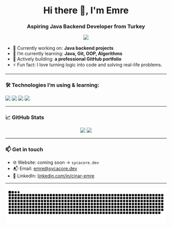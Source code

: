 <h1 align="center">Hi there 👋, I'm Emre</h1>
<h3 align="center">Aspiring Java Backend Developer from Turkey</h3>

<p align="center">
  <img src="https://readme-typing-svg.herokuapp.com/?lines=Java+Backend+Developer+in+Progress;Learning+Every+Single+Day;Building+Strong+Foundations+👨‍💻&center=true&width=500&height=45">
</p>

- 🔭 Currently working on: **Java backend projects**
- 🌱 I’m currently learning: **Java, Git, OOP, Algorithms**
- 💼 Actively building: **a professional GitHub portfolio**
- ⚡ Fun fact: I love turning logic into code and solving real-life problems.

---

### 🛠️ Technologies I’m using & learning:
<p align="left">
  <img src="https://img.shields.io/badge/Java-%23ED8B00.svg?&style=for-the-badge&logo=java&logoColor=white"/>
  <img src="https://img.shields.io/badge/Git-%23F05033.svg?&style=for-the-badge&logo=git&logoColor=white"/>
  <img src="https://img.shields.io/badge/IntelliJIDEA-%23000000.svg?&style=for-the-badge&logo=intellij-idea&logoColor=white"/>
  <img src="https://img.shields.io/badge/Markdown-%23000000.svg?&style=for-the-badge&logo=markdown&logoColor=white"/>
</p>

---

### 📈 GitHub Stats

<p align="center">
  <img src="https://github-readme-stats.vercel.app/api?username=cinar-emre&show_icons=true&theme=radical" width="47%" />
  <img src="https://github-readme-streak-stats.herokuapp.com?user=cinar-emre&theme=radical" width="47%" />
</p>

---

### 📫 Get in touch

- 🌐 Website: coming soon → `sycacore.dev`
- 📬 Email: emre@sycacore.dev
- 💼 LinkedIn: [linkedin.com/in/cinar-emre](https://linkedin.com/in/cinar-emre)

---

<p align="center">
  <img src="https://raw.githubusercontent.com/platane/snk/output/github-contribution-grid-snake.svg" alt="snake animation" />
</p>
